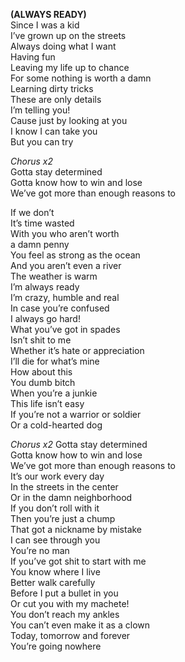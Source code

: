 **(ALWAYS READY)**  
Since I was a kid  
I’ve grown up on the streets  
Always doing what I want  
Having fun  
Leaving my life up to chance  
For some nothing is worth a damn  
Learning dirty tricks  
These are only details  
I’m telling you!  
Cause just by looking at you  
I know I can take you  
But you can try

_Chorus x2_  
Gotta stay determined  
Gotta know how to win and lose  
We’ve got more than enough reasons to

If we don’t  
It’s time wasted  
With you who aren’t worth  
a damn penny  
You feel as strong as the ocean  
And you aren’t even a river  
The weather is warm  
I’m always ready  
I’m crazy, humble and real  
In case you’re confused  
I always go hard!  
What you’ve got in spades  
Isn’t shit to me  
Whether it’s hate or appreciation  
I’ll die for what’s mine  
How about this  
You dumb bitch  
When you’re a junkie  
This life isn’t easy  
If you’re not a warrior or soldier  
Or a cold-hearted dog

_Chorus x2_
Gotta stay determined  
Gotta know how to win and lose  
We’ve got more than enough reasons to  
It’s our work every day  
In the streets in the center  
Or in the damn neighborhood  
If you don’t roll with it  
Then you’re just a chump  
That got a nickname by mistake  
I can see through you  
You’re no man  
If you’ve got shit to start with me  
You know where I live  
Better walk carefully  
Before I put a bullet in you  
Or cut you with my machete!  
You don’t reach my ankles  
You can’t even make it as a clown  
Today, tomorrow and forever  
You’re going nowhere
